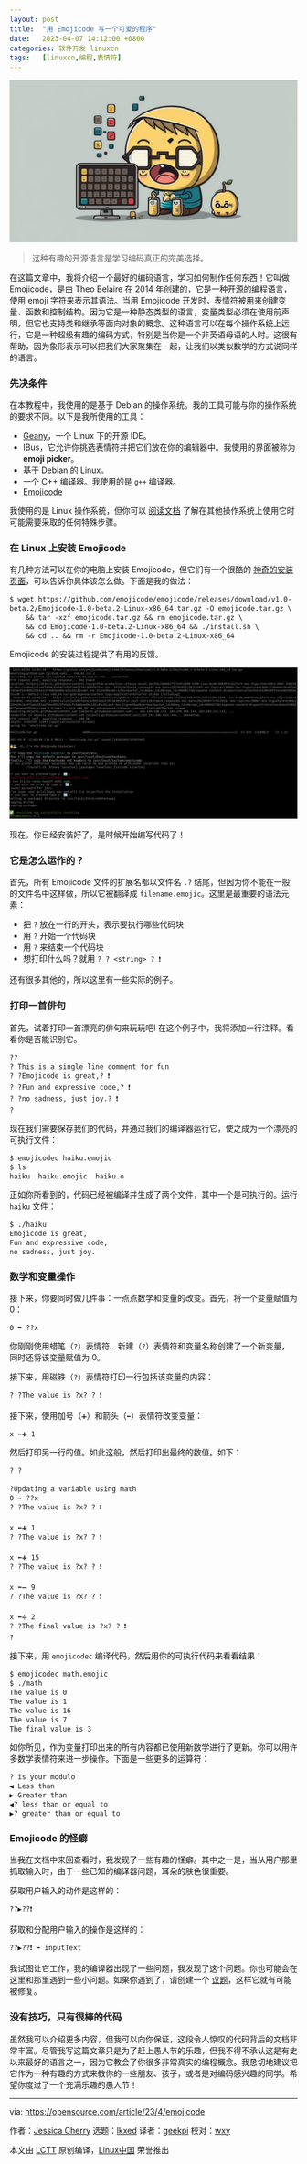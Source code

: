 ```yaml
---
layout: post
title:	"用 Emojicode 写一个可爱的程序"
date:	2023-04-07 14:12:00 +0800 
categories:	软件开发 linuxcn 
tags:	[linuxcn,编程,表情符]
---
```



![](/Asserts/Images/album/202304/07/141230yv2s53itmiw45ots.jpg)



> 
> 这种有趣的开源语言是学习编码真正的完美选择。
> 
> 
> 


在这篇文章中，我将介绍一个最好的编码语言，学习如何制作任何东西！它叫做 Emojicode，是由 Theo Belaire 在 2014 年创建的，它是一种开源的编程语言，使用 emoji 字符来表示其语法。当用 Emojicode 开发时，表情符被用来创建变量、函数和控制结构。因为它是一种静态类型的语言，变量类型必须在使用前声明，但它也支持类和继承等面向对象的概念。这种语言可以在每个操作系统上运行，它是一种超级有趣的编码方式，特别是当你是一个非英语母语的人时。这很有帮助，因为象形表示可以把我们大家聚集在一起，让我们以类似数学的方式说同样的语言。


### 先决条件


在本教程中，我使用的是基于 Debian 的操作系统。我的工具可能与你的操作系统的要求不同。以下是我所使用的工具：


* [Geany](https://github.com/geany/geany)，一个 Linux 下的开源 IDE。
* IBus，它允许你挑选表情符并把它们放在你的编辑器中。我使用的界面被称为 **emoji picker**。
* 基于 Debian 的 Linux。
* 一个 C++ 编译器。我使用的是 `g++` 编译器。
* [Emojicode](https://github.com/emojicode/emojicode)


我使用的是 Linux 操作系统，但你可以 [阅读文档](https://www.emojicode.org/docs/) 了解在其他操作系统上使用它时可能需要采取的任何特殊步骤。


### 在 Linux 上安装 Emojicode


有几种方法可以在你的电脑上安装 Emojicode，但它们有一个很酷的 [神奇的安装页面](https://www.emojicode.org/docs/guides/)，可以告诉你具体该怎么做。下面是我的做法：



```
$ wget https://github.com/emojicode/emojicode/releases/download/v1.0-beta.2/Emojicode-1.0-beta.2-Linux-x86_64.tar.gz -O emojicode.tar.gz \
    && tar -xzf emojicode.tar.gz && rm emojicode.tar.gz \
    && cd Emojicode-1.0-beta.2-Linux-x86_64 && ./install.sh \
    && cd .. && rm -r Emojicode-1.0-beta.2-Linux-x86_64

```

Emojicode 的安装过程提供了有用的反馈。


![The emojicode installation procedure provides useful feedback along the way.](/Asserts/Images/album/202304/07/141304mo66ec077m780kxa.jpg)


现在，你已经安装好了，是时候开始编写代码了！


### 它是怎么运作的？


首先，所有 Emojicode 文件的扩展名都以文件名 `.?` 结尾，但因为你不能在一般的文件名中这样做，所以它被翻译成 `filename.emojic`。这里是最重要的语法元素：


* 把 `?` 放在一行的开头，表示要执行哪些代码块
* 用 `?` 开始一个代码块
* 用 `?` 来结束一个代码块
* 想打印什么吗？就用 `? ? <string> ? ❗`


还有很多其他的，所以这里有一些实际的例子。


### 打印一首俳句


首先，试着打印一首漂亮的俳句来玩玩吧! 在这个例子中，我将添加一行注释。看看你是否能识别它。



```
??
? This is a single line comment for fun
? ?Emojicode is great,? ❗
? ?Fun and expressive code,? ❗
? ?no sadness, just joy.? ❗
?

```

现在我们需要保存我们的代码，并通过我们的编译器运行它，使之成为一个漂亮的可执行文件：



```
$ emojicodec haiku.emojic 
$ ls
haiku  haiku.emojic  haiku.o

```

正如你所看到的，代码已经被编译并生成了两个文件，其中一个是可执行的。运行 `haiku` 文件：



```
$ ./haiku 
Emojicode is great,
Fun and expressive code,
no sadness, just joy.

```

### 数学和变量操作


接下来，你要同时做几件事：一点点数学和变量的改变。首先，将一个变量赋值为 0：



```
0 ➡️ ??x

```

你刚刚使用蜡笔（`?`）表情符、新建（`?`）表情符和变量名称创建了一个新变量，同时还将该变量赋值为 0。


接下来，用磁铁（`?`）表情符打印一行包括该变量的内容：



```
? ?The value is ?x? ? ❗

```

接下来，使用加号（`➕`）和箭头（`⬅️`）表情符改变变量：



```
x ⬅️➕ 1

```

然后打印另一行的值。如此这般，然后打印出最终的数值。如下：



```
? ?

?Updating a variable using math 
0 ➡️ ??x
? ?The value is ?x? ? ❗

x ⬅️➕ 1
? ?The value is ?x? ? ❗

x ⬅️➕ 15
? ?The value is ?x? ? ❗

x ⬅️➖ 9
? ?The value is ?x? ? ❗

x ⬅️➗ 2
? ?The final value is ?x? ? ❗
?

```

接下来，用 `emojicodec` 编译代码，然后用你的可执行代码来看看结果：



```
$ emojicodec math.emojic 
$ ./math 
The value is 0 
The value is 1 
The value is 16 
The value is 7 
The final value is 3

```

如你所见，作为变量打印出来的所有内容都已使用新数学进行了更新。你可以用许多数学表情符来进一步操作。下面是一些更多的运算符：



```
? is your modulo
◀ Less than
▶ Greater than
◀? less than or equal to
▶? greater than or equal to

```

### Emojicode 的怪癖


当我在文档中来回查看时，我发现了一些有趣的怪癖。其中之一是，当从用户那里抓取输入时，由于一些已知的编译器问题，耳朵的肤色很重要。


获取用户输入的动作是这样的：



```
??▶️??❗️

```

获取和分配用户输入的操作是这样的：



```
??▶️??❗️ ➡️ inputText

```

我试图让它工作，我的编译器出现了一些问题，我发现了这个问题。你也可能会在这里和那里遇到一些小问题。如果你遇到了，请创建一个 [议题](https://github.com/emojicode/emojicode/issues)，这样它就有可能被修复。


### 没有技巧，只有很棒的代码


虽然我可以介绍更多内容，但我可以向你保证，这段令人惊叹的代码背后的文档非常丰富。尽管我写这篇文章只是为了赶上愚人节的乐趣，但我不得不承认这是有史以来最好的语言之一，因为它教会了你很多非常真实的编程概念。我恳切地建议把它作为一种有趣的方式来教你的一些朋友、孩子，或者是对编码感兴趣的同学。希望你度过了一个充满乐趣的愚人节！




---


via: <https://opensource.com/article/23/4/emojicode>


作者：[Jessica Cherry](https://opensource.com/users/cherrybomb) 选题：[lkxed](https://github.com/lkxed/) 译者：[geekpi](https://github.com/geekpi) 校对：[wxy](https://github.com/wxy)


本文由 [LCTT](https://github.com/LCTT/TranslateProject) 原创编译，[Linux中国](https://linux.cn/) 荣誉推出
